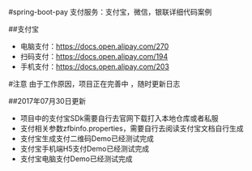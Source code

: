#spring-boot-pay
支付服务：支付宝，微信，银联详细代码案例

##支付宝

- 电脑支付：https://docs.open.alipay.com/270
- 扫码支付：https://docs.open.alipay.com/194
- 手机支付：https://docs.open.alipay.com/203

#注意
由于工作原因，项目正在完善中 ，随时更新日志

##2017年07月30日更新

- 项目中的支付宝SDk需要自行去官网下载打入本地仓库或者私服
- 支付相关参数zfbinfo.properties，需要自行去阅读支付宝文档自行生成
- 支付宝生成支付二维码Demo已经测试完成
- 支付宝手机端H5支付Demo已经测试完成
- 支付宝电脑支付Demo已经测试完成

